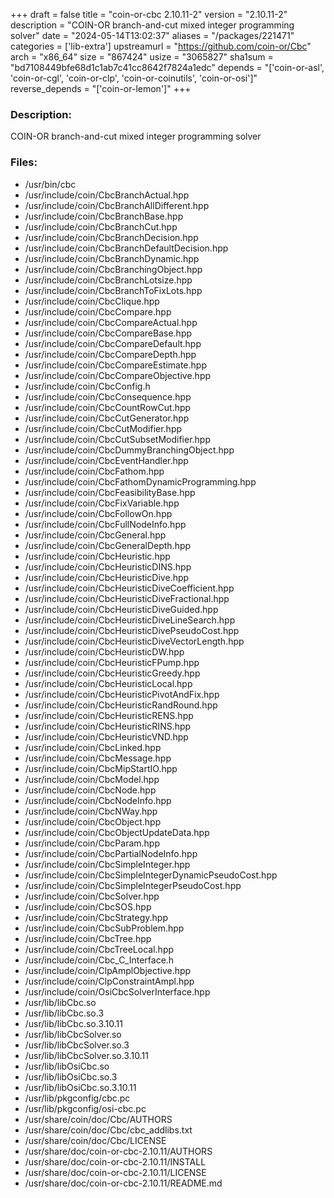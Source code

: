 +++
draft = false
title = "coin-or-cbc 2.10.11-2"
version = "2.10.11-2"
description = "COIN-OR branch-and-cut mixed integer programming solver"
date = "2024-05-14T13:02:37"
aliases = "/packages/221471"
categories = ['lib-extra']
upstreamurl = "https://github.com/coin-or/Cbc"
arch = "x86_64"
size = "867424"
usize = "3065827"
sha1sum = "bd7108449bfe68d1c1ab7c41cc8642f7824a1edc"
depends = "['coin-or-asl', 'coin-or-cgl', 'coin-or-clp', 'coin-or-coinutils', 'coin-or-osi']"
reverse_depends = "['coin-or-lemon']"
+++
### Description: 
COIN-OR branch-and-cut mixed integer programming solver

### Files: 
* /usr/bin/cbc
* /usr/include/coin/CbcBranchActual.hpp
* /usr/include/coin/CbcBranchAllDifferent.hpp
* /usr/include/coin/CbcBranchBase.hpp
* /usr/include/coin/CbcBranchCut.hpp
* /usr/include/coin/CbcBranchDecision.hpp
* /usr/include/coin/CbcBranchDefaultDecision.hpp
* /usr/include/coin/CbcBranchDynamic.hpp
* /usr/include/coin/CbcBranchingObject.hpp
* /usr/include/coin/CbcBranchLotsize.hpp
* /usr/include/coin/CbcBranchToFixLots.hpp
* /usr/include/coin/CbcClique.hpp
* /usr/include/coin/CbcCompare.hpp
* /usr/include/coin/CbcCompareActual.hpp
* /usr/include/coin/CbcCompareBase.hpp
* /usr/include/coin/CbcCompareDefault.hpp
* /usr/include/coin/CbcCompareDepth.hpp
* /usr/include/coin/CbcCompareEstimate.hpp
* /usr/include/coin/CbcCompareObjective.hpp
* /usr/include/coin/CbcConfig.h
* /usr/include/coin/CbcConsequence.hpp
* /usr/include/coin/CbcCountRowCut.hpp
* /usr/include/coin/CbcCutGenerator.hpp
* /usr/include/coin/CbcCutModifier.hpp
* /usr/include/coin/CbcCutSubsetModifier.hpp
* /usr/include/coin/CbcDummyBranchingObject.hpp
* /usr/include/coin/CbcEventHandler.hpp
* /usr/include/coin/CbcFathom.hpp
* /usr/include/coin/CbcFathomDynamicProgramming.hpp
* /usr/include/coin/CbcFeasibilityBase.hpp
* /usr/include/coin/CbcFixVariable.hpp
* /usr/include/coin/CbcFollowOn.hpp
* /usr/include/coin/CbcFullNodeInfo.hpp
* /usr/include/coin/CbcGeneral.hpp
* /usr/include/coin/CbcGeneralDepth.hpp
* /usr/include/coin/CbcHeuristic.hpp
* /usr/include/coin/CbcHeuristicDINS.hpp
* /usr/include/coin/CbcHeuristicDive.hpp
* /usr/include/coin/CbcHeuristicDiveCoefficient.hpp
* /usr/include/coin/CbcHeuristicDiveFractional.hpp
* /usr/include/coin/CbcHeuristicDiveGuided.hpp
* /usr/include/coin/CbcHeuristicDiveLineSearch.hpp
* /usr/include/coin/CbcHeuristicDivePseudoCost.hpp
* /usr/include/coin/CbcHeuristicDiveVectorLength.hpp
* /usr/include/coin/CbcHeuristicDW.hpp
* /usr/include/coin/CbcHeuristicFPump.hpp
* /usr/include/coin/CbcHeuristicGreedy.hpp
* /usr/include/coin/CbcHeuristicLocal.hpp
* /usr/include/coin/CbcHeuristicPivotAndFix.hpp
* /usr/include/coin/CbcHeuristicRandRound.hpp
* /usr/include/coin/CbcHeuristicRENS.hpp
* /usr/include/coin/CbcHeuristicRINS.hpp
* /usr/include/coin/CbcHeuristicVND.hpp
* /usr/include/coin/CbcLinked.hpp
* /usr/include/coin/CbcMessage.hpp
* /usr/include/coin/CbcMipStartIO.hpp
* /usr/include/coin/CbcModel.hpp
* /usr/include/coin/CbcNode.hpp
* /usr/include/coin/CbcNodeInfo.hpp
* /usr/include/coin/CbcNWay.hpp
* /usr/include/coin/CbcObject.hpp
* /usr/include/coin/CbcObjectUpdateData.hpp
* /usr/include/coin/CbcParam.hpp
* /usr/include/coin/CbcPartialNodeInfo.hpp
* /usr/include/coin/CbcSimpleInteger.hpp
* /usr/include/coin/CbcSimpleIntegerDynamicPseudoCost.hpp
* /usr/include/coin/CbcSimpleIntegerPseudoCost.hpp
* /usr/include/coin/CbcSolver.hpp
* /usr/include/coin/CbcSOS.hpp
* /usr/include/coin/CbcStrategy.hpp
* /usr/include/coin/CbcSubProblem.hpp
* /usr/include/coin/CbcTree.hpp
* /usr/include/coin/CbcTreeLocal.hpp
* /usr/include/coin/Cbc_C_Interface.h
* /usr/include/coin/ClpAmplObjective.hpp
* /usr/include/coin/ClpConstraintAmpl.hpp
* /usr/include/coin/OsiCbcSolverInterface.hpp
* /usr/lib/libCbc.so
* /usr/lib/libCbc.so.3
* /usr/lib/libCbc.so.3.10.11
* /usr/lib/libCbcSolver.so
* /usr/lib/libCbcSolver.so.3
* /usr/lib/libCbcSolver.so.3.10.11
* /usr/lib/libOsiCbc.so
* /usr/lib/libOsiCbc.so.3
* /usr/lib/libOsiCbc.so.3.10.11
* /usr/lib/pkgconfig/cbc.pc
* /usr/lib/pkgconfig/osi-cbc.pc
* /usr/share/coin/doc/Cbc/AUTHORS
* /usr/share/coin/doc/Cbc/cbc_addlibs.txt
* /usr/share/coin/doc/Cbc/LICENSE
* /usr/share/doc/coin-or-cbc-2.10.11/AUTHORS
* /usr/share/doc/coin-or-cbc-2.10.11/INSTALL
* /usr/share/doc/coin-or-cbc-2.10.11/LICENSE
* /usr/share/doc/coin-or-cbc-2.10.11/README.md
